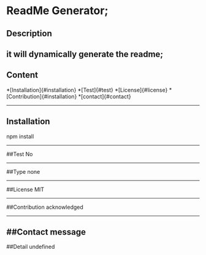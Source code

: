# ReadMe Generator;

  ## Description
  it will dynamically generate the readme;
---
  ## Content
  *[Installation]{#installation}
  *[Test]{#test}
  *[License]{#license}
 *[Contribution]{#installation}
 *[contact]{#contact}
 
 ---

  ## Installation 
  npm install 
  
  ---
  ##Test
  No

 

  ---
  ##Type
  none

  ---
  ##License
  MIT

  ---

  ##Contribution
  acknowledged

  ---
  ##Contact
  message
  ---
  ##Detail
  undefined

